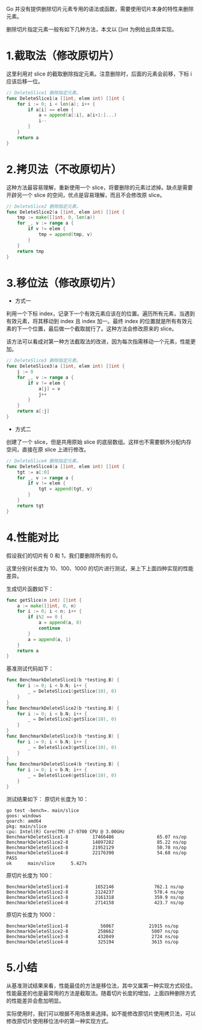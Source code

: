 Go 并没有提供删除切片元素专用的语法或函数，需要使用切片本身的特性来删除元素。

删除切片指定元素一般有如下几种方法，本文以 []int 为例给出具体实现。

# 1.截取法（修改原切片）
这里利用对 slice 的截取删除指定元素。注意删除时，后面的元素会前移，下标 i 应该后移一位。
```go
// DeleteSlice1 删除指定元素。
func DeleteSlice1(a []int, elem int) []int {
	for i := 0; i < len(a); i++ {
		if a[i] == elem {
			a = append(a[:i], a[i+1:]...)
			i--
		}
	}
	return a
}
```
# 2.拷贝法（不改原切片）
这种方法最容易理解，重新使用一个 slice，将要删除的元素过滤掉。缺点是需要开辟另一个 slice 的空间，优点是容易理解，而且不会修改原 slice。
```go
// DeleteSlice2 删除指定元素。
func DeleteSlice2(a []int, elem int) []int {
	tmp := make([]int, 0, len(a))
	for _, v := range a {
		if v != elem {
			tmp = append(tmp, v)
		}
	}
	return tmp
}
```

# 3.移位法（修改原切片）
- 方式一

利用一个下标 index，记录下一个有效元素应该在的位置。遍历所有元素，当遇到有效元素，将其移动到 index 且 index 加一。最终 index 的位置就是所有有效元素的下一个位置，最后做一个截取就行了。这种方法会修改原来的 slice。

该方法可以看成对第一种方法截取法的改进，因为每次指需移动一个元素，性能更加。
```go
// DeleteSlice3 删除指定元素。
func DeleteSlice3(a []int, elem int) []int {
	j := 0
	for _, v := range a {
		if v != elem {
			a[j] = v
			j++
		}
	}
	return a[:j]
}
```
- 方式二

创建了一个 slice，但是共用原始 slice 的底层数组。这样也不需要额外分配内存空间，直接在原 slice 上进行修改。
```go
// DeleteSlice4 删除指定元素。
func DeleteSlice4(a []int, elem int) []int {
	tgt := a[:0]
	for _, v := range a {
		if v != elem {
			tgt = append(tgt, v)
		}
	}
	return tgt
}
```
# 4.性能对比
假设我们的切片有 0 和 1，我们要删除所有的 0。

这里分别对长度为 10、100、1000 的切片进行测试，来上下上面四种实现的性能差异。

生成切片函数如下：
```go
func getSlice(n int) []int {
	a := make([]int, 0, n)
	for i := 0; i < n; i++ {
		if i%2 == 0 {
			a = append(a, 0)
			continue
		}
		a = append(a, 1)
	}
	return a
}
```
基准测试代码如下：
```go
func BenchmarkDeleteSlice1(b *testing.B) {
	for i := 0; i < b.N; i++ {
		_ = DeleteSlice1(getSlice(10), 0)
	}
}
func BenchmarkDeleteSlice2(b *testing.B) {
	for i := 0; i < b.N; i++ {
		_ = DeleteSlice2(getSlice(10), 0)
	}
}
func BenchmarkDeleteSlice3(b *testing.B) {
	for i := 0; i < b.N; i++ {
		_ = DeleteSlice3(getSlice(10), 0)
	}
}
func BenchmarkDeleteSlice4(b *testing.B) {
	for i := 0; i < b.N; i++ {
		_ = DeleteSlice4(getSlice(10), 0)
	}
}
```
测试结果如下：
原切片长度为 10：
```
go test -bench=. main/slice
goos: windows
goarch: amd64
pkg: main/slice
cpu: Intel(R) Core(TM) i7-9700 CPU @ 3.00GHz
BenchmarkDeleteSlice1-8         17466486                65.07 ns/op
BenchmarkDeleteSlice2-8         14897282                85.22 ns/op
BenchmarkDeleteSlice3-8         21952129                50.78 ns/op
BenchmarkDeleteSlice4-8         22176390                54.68 ns/op
PASS
ok      main/slice      5.427s
```
原切片长度为 100：
```
BenchmarkDeleteSlice1-8          1652146               762.1 ns/op
BenchmarkDeleteSlice2-8          2124237               578.4 ns/op
BenchmarkDeleteSlice3-8          3161318               359.9 ns/op
BenchmarkDeleteSlice4-8          2714158               423.7 ns/op
```

原切片长度为 1000：
```
BenchmarkDeleteSlice1-8            56067             21915 ns/op
BenchmarkDeleteSlice2-8           258662              5007 ns/op
BenchmarkDeleteSlice3-8           432049              2724 ns/op
BenchmarkDeleteSlice4-8           325194              3615 ns/op
```
# 5.小结
从基准测试结果来看，性能最佳的方法是移位法，其中又属第一种实现方式较佳。性能最差的也是最常用的方法是截取法。随着切片长度的增加，上面四种删除方式的性能差异会愈加明显。

实际使用时，我们可以根据不用场景来选择。如不能修改原切片使用拷贝法，可以修改原切片使用移位法中的第一种实现方式。